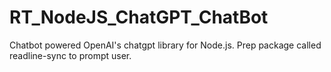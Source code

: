 # RT_NodeJS_ChatGPT_ChatBot
Chatbot powered OpenAI's chatgpt library for Node.js. Prep package called readline-sync to prompt user.
